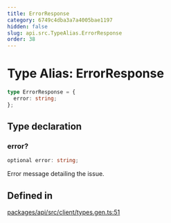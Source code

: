 ```yaml
---
title: ErrorResponse
category: 6749c4dba3a7a4005bae1197
hidden: false
slug: api.src.TypeAlias.ErrorResponse
order: 38
---
```


# Type Alias: ErrorResponse

```ts
type ErrorResponse = {
  error: string;
};
```

## Type declaration

### error?

```ts
optional error: string;
```

Error message detailing the issue.

## Defined in

[packages/api/src/client/types.gen.ts:51](https://github.com/zkcloudworker/minatokens-lib/blob/main/packages/api/src/client/types.gen.ts#L51)

